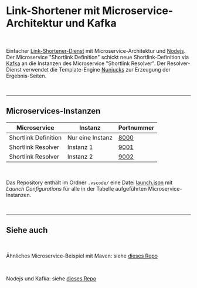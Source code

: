 # Link-Shortener mit Microservice-Architektur und Kafka #

<br>

Einfacher [Link-Shortener-Dienst](https://de.wikipedia.org/wiki/Kurz-URL-Dienst) mit Microservice-Architektur und [Nodejs](https://nodejs.org/en/about).
Der Microservice "Shortlink Definition" schickt neue Shortlink-Definition via [Kafka](https://kafka.apache.org/)
an die Instanzen des Microservice "Shortlink Resolver".
Der Resolver-Dienst verwendet die Template-Engine [Nunjucks](https://mozilla.github.io/nunjucks/) zur Erzeugung der
Ergebnis-Seiten.

<br>

----

## Microservices-Instanzen ##

| Microservice | Instanz | Portnummer |
| --- | --- | --- |
| Shortlink Definition | Nur eine Instanz | [8000](http://localhost:8000) |
| Shortlink Resolver   | Instanz 1        | [9001](http://localhost:9001) |
| Shortlink Resolver   | Instanz 2        | [9002](http://localhost:9002) |

<br>

Das Repository enthält im Ordner `.vscode/` eine Datei [launch.json](.vscode/launch.json)
mit *Launch Configurations* für alle in der Tabelle aufgeführten Microservice-Instanzen.

<br>

----

## Siehe auch

<br>

Ähnliches Microservice-Beispiel mit Maven:
siehe [dieses Repo](https://github.com/MDecker-MobileComputing/Maven_SpringBoot_LinkShortener)

<br>

Nodejs und Kafka: siehe [dieses Repo](https://github.com/MDecker-MobileComputing/Nodejs_KafkaTest)

<br>
